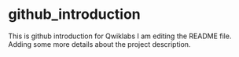 # github_introduction
This is github introduction for Qwiklabs
I am editing the README file. Adding some more details about the project description. 
